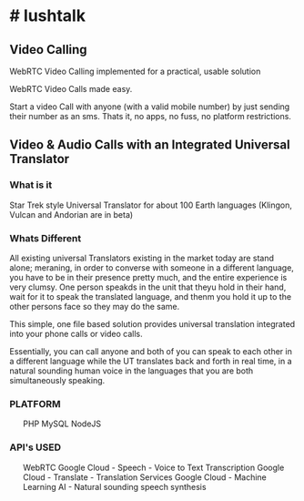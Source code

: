 <h1># lushtalk</h1>
<h2>Video Calling</h2>
<p>WebRTC Video Calling implemented for a practical, usable solution</p>
<p>WebRTC Video Calls made easy.</p>
<p>Start a video Call with anyone (with a valid mobile number) by just sending their number as an sms. Thats it, no apps, no fuss, no platform restrictions.</p>

<h2>Video & Audio Calls with an Integrated Universal Translator</h2>
<h3>What is it</h3>
Star Trek style Universal Translator for about 100 Earth languages (Klingon, Vulcan and Andorian are in beta)

<h3>Whats Different</h3>
All existing universal Translators existing in the market today are stand alone; meraning, in order to converse with someone in a different language, you have to be in their presence pretty much, and the entire experience is very clumsy. One person speakds in the unit that theyu hold in their hand, wait for it to speak the translated language, and thenm you hold it up to the other persons face so they may do the same.

This simple, one file based solution provides universal translation integrated into your phone calls or video calls.

Essentially, you can call anyone and both of you can speak to each other in a different language while the UT translates back and forth in real time, in a natural sounding human voice in the languages that you are both simultaneously speaking.
<h3>PLATFORM</h3>
<ul>
  <l1>PHP</li>
  <l1>MySQL</li>
  <l1>NodeJS</li>
</ul>
<h3>API's USED</h3>
<ul>
  <l1>WebRTC</li>
  <l1>Google Cloud - Speech - Voice to Text Transcription</li>
  <l1>Google Cloud - Translate - Translation Services</li>
  <l1>Google Cloud - Machine Learning AI - Natural sounding speech synthesis</li>
</ul>





